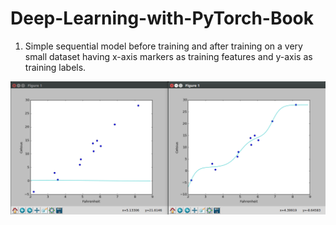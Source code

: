 # Deep-Learning-with-PyTorch-Book
1. Simple sequential model before training and after training on a very small dataset having x-axis  markers as training features and y-axis as training labels.
<img src="Simple sequential model.png"/>
